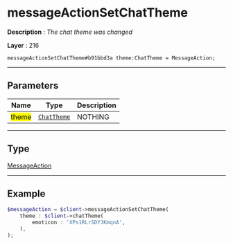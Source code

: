 # messageActionSetChatTheme

**Description** : *The chat theme was changed*

**Layer** : 216

```tl
messageActionSetChatTheme#b91bbd3a theme:ChatTheme = MessageAction;
```

---

## Parameters

| Name | Type | Description |
| :---: | :---: | :--- |
| <mark>theme</mark> | [`ChatTheme`](type/ChatTheme) | NOTHING |

---

## Type

[MessageAction](type/MessageAction)

---

## Example

```php
$messageAction = $client->messageActionSetChatTheme(
	theme : $client->chatTheme(
		emoticon : 'XPs1RLrSDYJKmqnA',
	),
);
```